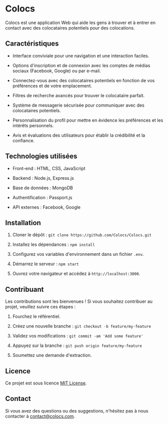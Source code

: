 # Colocs

Colocs est une application Web qui aide les gens à trouver et à entrer en contact avec des colocataires potentiels pour des colocations.

## Caractéristiques

- Interface conviviale pour une navigation et une interaction faciles.

- Options d'inscription et de connexion avec les comptes de médias sociaux (Facebook, Google) ou par e-mail.

- Connectez-vous avec des colocataires potentiels en fonction de vos préférences et de votre emplacement.

- Filtres de recherche avancés pour trouver le colocataire parfait.

- Système de messagerie sécurisée pour communiquer avec des colocataires potentiels.

- Personnalisation du profil pour mettre en évidence les préférences et les intérêts personnels.

- Avis et évaluations des utilisateurs pour établir la crédibilité et la confiance.

## Technologies utilisées

- Front-end : HTML, CSS, JavaScript

- Backend : Node.js, Express.js

- Base de données : MongoDB

- Authentification : Passport.js

- API externes : Facebook, Google

## Installation

1. Cloner le dépôt : `git clone https://github.com/Colocs/Colocs.git`

2. Installez les dépendances : `npm install`

3. Configurez vos variables d'environnement dans un fichier `.env`.

4. Démarrez le serveur : `npm start`

5. Ouvrez votre navigateur et accédez à `http://localhost:3000`.

## Contribuant

Les contributions sont les bienvenues ! Si vous souhaitez contribuer au projet, veuillez suivre ces étapes :

1. Fourchez le référentiel.

2. Créez une nouvelle branche : `git checkout -b feature/my-feature`

3. Validez vos modifications : `git commit -am 'Add some feature'`

4. Appuyez sur la branche : `git push origin feature/my-feature`

5. Soumettez une demande d'extraction.

## Licence

Ce projet est sous licence [MIT License](LICENSE).

## Contact

Si vous avez des questions ou des suggestions, n'hésitez pas à nous contacter à [contact@colocs.com](mailto:contact@colocs.com).


